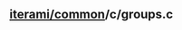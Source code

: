 [iterami/common](https://github.com/iterami/Documentation.htm/blob/gh-pages/common/README.md)/c/groups.c
--------------------------------------------------------------------------------------------------------
